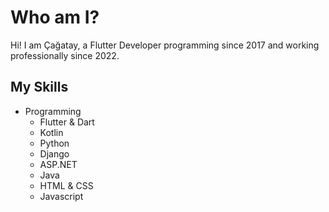 # Who am I?
Hi! I am Çağatay, a Flutter Developer programming since 2017 and working professionally since 2022.

## My Skills
- Programming
  - Flutter & Dart
  - Kotlin
  - Python
  - Django
  - ASP.NET
  - Java
  - HTML & CSS
  - Javascript
